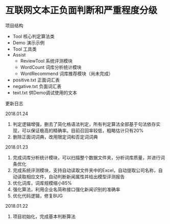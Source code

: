 # 互联网文本正负面判断和严重程度分级
项目结构  
- Tool 核心判定算法类  
- Demo 演示示例  
- Tool 工具类  
- Assist  
    - ReviewTool 系统评测模块
    - WordCount 词库分析统计模块
    - WordRecommend 词库推荐模块（尚未完成）
- positive.txt 正面词汇表
- negative.txt 负面词汇表
- text.txt 供Demo调试使用的文本  

更新日志    

2018.01.24
1. 判定逻辑增强，删去了简化格语法判定，所有判定算法全部基于句法依存实现，可以保证极高的精确率。目前召回率较低，粗略估计只有20%
2. 删除正面词词典，改用限定词和否定词词典

2018.01.23
1. 完成词库分析统计模块，可以扫描整个数据文件夹，分析词库质量，并进行词条优化
2. 完成系统评测模块，支持自动读取文件夹中的Excel，自动提取公司名称，自动读取相应文件，自动判断新闻属性并给出模型评测报告
3. 优化词库，词库规模缩小85%  
4. 强化算法，利用企业名简称接口强化新闻识别的准确率  
5. 优化代码逻辑，修复BUG  

2018.01.22  
1. 项目初始化，完成基本判断算法
